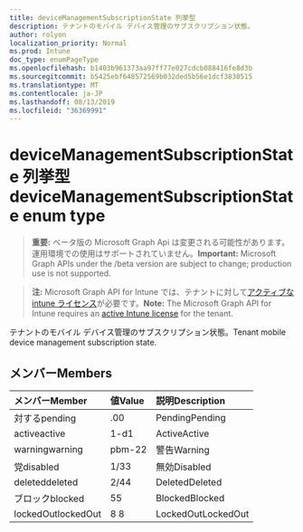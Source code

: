 ```yaml
---
title: deviceManagementSubscriptionState 列挙型
description: テナントのモバイル デバイス管理のサブスクリプション状態。
author: rolyon
localization_priority: Normal
ms.prod: Intune
doc_type: enumPageType
ms.openlocfilehash: b1403b961373aa97ff77e027cdcb088416fe8d3b
ms.sourcegitcommit: b5425ebf648572569b032ded5b56e1dcf3830515
ms.translationtype: MT
ms.contentlocale: ja-JP
ms.lasthandoff: 08/13/2019
ms.locfileid: "36369991"
---
```

# <a name="devicemanagementsubscriptionstate-enum-type"></a><span data-ttu-id="1eb93-103">deviceManagementSubscriptionState 列挙型</span><span class="sxs-lookup"><span data-stu-id="1eb93-103">deviceManagementSubscriptionState enum type</span></span>

> <span data-ttu-id="1eb93-104">**重要:** ベータ版の Microsoft Graph Api は変更される可能性があります。運用環境での使用はサポートされていません。</span><span class="sxs-lookup"><span data-stu-id="1eb93-104">**Important:** Microsoft Graph APIs under the /beta version are subject to change; production use is not supported.</span></span>

> <span data-ttu-id="1eb93-105">**注:** Microsoft Graph API for Intune では、テナントに対して[アクティブな intune ライセンス](https://go.microsoft.com/fwlink/?linkid=839381)が必要です。</span><span class="sxs-lookup"><span data-stu-id="1eb93-105">**Note:** The Microsoft Graph API for Intune requires an [active Intune license](https://go.microsoft.com/fwlink/?linkid=839381) for the tenant.</span></span>

<span data-ttu-id="1eb93-106">テナントのモバイル デバイス管理のサブスクリプション状態。</span><span class="sxs-lookup"><span data-stu-id="1eb93-106">Tenant mobile device management subscription state.</span></span>

## <a name="members"></a><span data-ttu-id="1eb93-107">メンバー</span><span class="sxs-lookup"><span data-stu-id="1eb93-107">Members</span></span>
|<span data-ttu-id="1eb93-108">メンバー</span><span class="sxs-lookup"><span data-stu-id="1eb93-108">Member</span></span>|<span data-ttu-id="1eb93-109">値</span><span class="sxs-lookup"><span data-stu-id="1eb93-109">Value</span></span>|<span data-ttu-id="1eb93-110">説明</span><span class="sxs-lookup"><span data-stu-id="1eb93-110">Description</span></span>|
|:---|:---|:---|
|<span data-ttu-id="1eb93-111">対する</span><span class="sxs-lookup"><span data-stu-id="1eb93-111">pending</span></span>|<span data-ttu-id="1eb93-112">.0</span><span class="sxs-lookup"><span data-stu-id="1eb93-112">0</span></span>|<span data-ttu-id="1eb93-113">Pending</span><span class="sxs-lookup"><span data-stu-id="1eb93-113">Pending</span></span>|
|<span data-ttu-id="1eb93-114">active</span><span class="sxs-lookup"><span data-stu-id="1eb93-114">active</span></span>|<span data-ttu-id="1eb93-115">1-d</span><span class="sxs-lookup"><span data-stu-id="1eb93-115">1</span></span>|<span data-ttu-id="1eb93-116">Active</span><span class="sxs-lookup"><span data-stu-id="1eb93-116">Active</span></span>|
|<span data-ttu-id="1eb93-117">warning</span><span class="sxs-lookup"><span data-stu-id="1eb93-117">warning</span></span>|<span data-ttu-id="1eb93-118">pbm-2</span><span class="sxs-lookup"><span data-stu-id="1eb93-118">2</span></span>|<span data-ttu-id="1eb93-119">警告</span><span class="sxs-lookup"><span data-stu-id="1eb93-119">Warning</span></span>|
|<span data-ttu-id="1eb93-120">党</span><span class="sxs-lookup"><span data-stu-id="1eb93-120">disabled</span></span>|<span data-ttu-id="1eb93-121">1/3</span><span class="sxs-lookup"><span data-stu-id="1eb93-121">3</span></span>|<span data-ttu-id="1eb93-122">無効</span><span class="sxs-lookup"><span data-stu-id="1eb93-122">Disabled</span></span>|
|<span data-ttu-id="1eb93-123">deleted</span><span class="sxs-lookup"><span data-stu-id="1eb93-123">deleted</span></span>|<span data-ttu-id="1eb93-124">2/4</span><span class="sxs-lookup"><span data-stu-id="1eb93-124">4</span></span>|<span data-ttu-id="1eb93-125">Deleted</span><span class="sxs-lookup"><span data-stu-id="1eb93-125">Deleted</span></span>|
|<span data-ttu-id="1eb93-126">ブロック</span><span class="sxs-lookup"><span data-stu-id="1eb93-126">blocked</span></span>|<span data-ttu-id="1eb93-127">5</span><span class="sxs-lookup"><span data-stu-id="1eb93-127">5</span></span>|<span data-ttu-id="1eb93-128">Blocked</span><span class="sxs-lookup"><span data-stu-id="1eb93-128">Blocked</span></span>|
|<span data-ttu-id="1eb93-129">lockedOut</span><span class="sxs-lookup"><span data-stu-id="1eb93-129">lockedOut</span></span>|<span data-ttu-id="1eb93-130">8 </span><span class="sxs-lookup"><span data-stu-id="1eb93-130">8</span></span>|<span data-ttu-id="1eb93-131">LockedOut</span><span class="sxs-lookup"><span data-stu-id="1eb93-131">LockedOut</span></span>|



